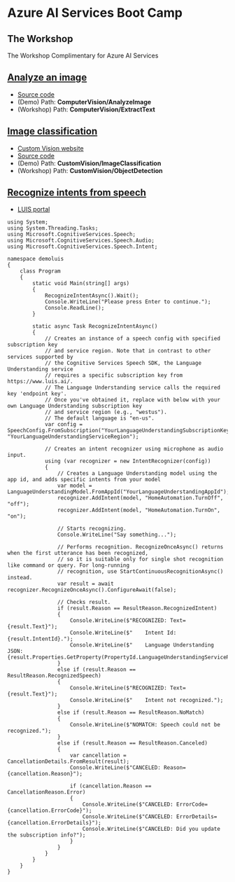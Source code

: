 # Azure AI Services Boot Camp

## The Workshop

The Workshop Complimentary for Azure AI Services



## [Analyze an image](https://docs.microsoft.com/en-us/azure/cognitive-services/Computer-vision/quickstarts-sdk/csharp-analyze-sdk)
* [Source code](https://github.com/Azure-Samples/cognitive-services-vision-csharp-sdk-quickstarts.git)
* (Demo) Path: **ComputerVision/AnalyzeImage**
* (Workshop) Path: **ComputerVision/ExtractText**

## [Image classification](https://docs.microsoft.com/en-us/azure/cognitive-services/Custom-Vision-Service/csharp-tutorial)
* [Custom Vision website](https://customvision.ai)
* [Source code](https://github.com/Azure-Samples/cognitive-services-dotnet-sdk-samples.git)
* (Demo) Path: **CustomVision/ImageClassification**
* (Workshop) Path: **CustomVision/ObjectDetection**

## [Recognize intents from speech](https://docs.microsoft.com/en-us/azure/cognitive-services/speech-service/how-to-recognize-intents-from-speech-csharp)
* [LUIS portal](https://www.luis.ai/home)
```
using System;
using System.Threading.Tasks;
using Microsoft.CognitiveServices.Speech;
using Microsoft.CognitiveServices.Speech.Audio;
using Microsoft.CognitiveServices.Speech.Intent;

namespace demoluis
{
    class Program
    {
        static void Main(string[] args)
        {
            RecognizeIntentAsync().Wait();
            Console.WriteLine("Please press Enter to continue.");
            Console.ReadLine();
        }

        static async Task RecognizeIntentAsync()
        {
            // Creates an instance of a speech config with specified subscription key
            // and service region. Note that in contrast to other services supported by
            // the Cognitive Services Speech SDK, the Language Understanding service
            // requires a specific subscription key from https://www.luis.ai/.
            // The Language Understanding service calls the required key 'endpoint key'.
            // Once you've obtained it, replace with below with your own Language Understanding subscription key
            // and service region (e.g., "westus").
            // The default language is "en-us".
            var config = SpeechConfig.FromSubscription("YourLanguageUnderstandingSubscriptionKey", "YourLanguageUnderstandingServiceRegion");

            // Creates an intent recognizer using microphone as audio input.
            using (var recognizer = new IntentRecognizer(config))
            {
                // Creates a Language Understanding model using the app id, and adds specific intents from your model
                var model = LanguageUnderstandingModel.FromAppId("YourLanguageUnderstandingAppId");
                recognizer.AddIntent(model, "HomeAutomation.TurnOff", "off");
                recognizer.AddIntent(model, "HomeAutomation.TurnOn", "on");

                // Starts recognizing.
                Console.WriteLine("Say something...");

                // Performs recognition. RecognizeOnceAsync() returns when the first utterance has been recognized,
                // so it is suitable only for single shot recognition like command or query. For long-running
                // recognition, use StartContinuousRecognitionAsync() instead.
                var result = await recognizer.RecognizeOnceAsync().ConfigureAwait(false);

                // Checks result.
                if (result.Reason == ResultReason.RecognizedIntent)
                {
                    Console.WriteLine($"RECOGNIZED: Text={result.Text}");
                    Console.WriteLine($"    Intent Id: {result.IntentId}.");
                    Console.WriteLine($"    Language Understanding JSON: {result.Properties.GetProperty(PropertyId.LanguageUnderstandingServiceResponse_JsonResult)}.");
                }
                else if (result.Reason == ResultReason.RecognizedSpeech)
                {
                    Console.WriteLine($"RECOGNIZED: Text={result.Text}");
                    Console.WriteLine($"    Intent not recognized.");
                }
                else if (result.Reason == ResultReason.NoMatch)
                {
                    Console.WriteLine($"NOMATCH: Speech could not be recognized.");
                }
                else if (result.Reason == ResultReason.Canceled)
                {
                    var cancellation = CancellationDetails.FromResult(result);
                    Console.WriteLine($"CANCELED: Reason={cancellation.Reason}");

                    if (cancellation.Reason == CancellationReason.Error)
                    {
                        Console.WriteLine($"CANCELED: ErrorCode={cancellation.ErrorCode}");
                        Console.WriteLine($"CANCELED: ErrorDetails={cancellation.ErrorDetails}");
                        Console.WriteLine($"CANCELED: Did you update the subscription info?");
                    }
                }
            }
        }
    }
}
```
